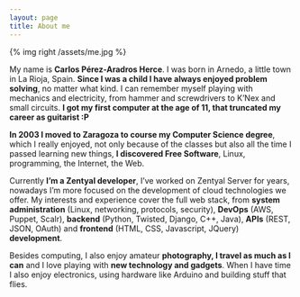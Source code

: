 ```yaml
---
layout: page
title: About me
---
```


{% img right /assets/me.jpg %}

My name is **Carlos Pérez-Aradros Herce**. I was born in Arnedo, a little town in La Rioja, Spain. **Since I was a child I have always enjoyed problem solving**, no matter what kind. I can remember myself playing with mechanics and electricity, from hammer and screwdrivers to K’Nex and small circuits. **I got my first computer at the age of 11, that truncated my career as guitarist :P**

**In 2003 I moved to Zaragoza to course my Computer Science degree**, which I really enjoyed, not only because of the classes but also all the time I passed learning new things, **I discovered Free Software**, Linux, programming, the Internet, the Web.

Currently **I’m a Zentyal developer**, I’ve worked on Zentyal Server for years, nowadays I’m more focused on the development of cloud technologies we offer. My interests and experience cover the full web stack, from **system administration** (Linux, networking, protocols, security), **DevOps** (AWS, Puppet, Scalr), **backend** (Python, Twisted, Django, C++, Java), **APIs** (REST, JSON, OAuth) and **frontend** (HTML, CSS, Javascript, JQuery) **development**.

Besides computing, I also enjoy amateur **photography, I travel as much as I can** and I love playing with **new technology and gadgets**. When I have time I also enjoy electronics, using hardware like Arduino and building stuff that flies.
